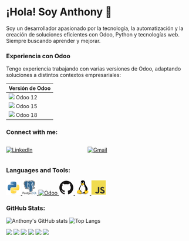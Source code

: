 # ¡Hola! Soy Anthony 👋

Soy un desarrollador apasionado por la tecnología, la automatización y la creación de soluciones eficientes con Odoo, Python y tecnologías web. Siempre buscando aprender y mejorar.

<h3 align="left">Experiencia con Odoo</h3>

Tengo experiencia trabajando con varias versiones de Odoo, adaptando soluciones a distintos contextos empresariales:

| Versión de Odoo |
|-----------------|
| <img src="https://upload.wikimedia.org/wikipedia/commons/0/0e/BSicon_lDST_fuchsia.svg" width="16"/> Odoo 12  | 
| <img src="https://upload.wikimedia.org/wikipedia/commons/0/0e/BSicon_lDST_fuchsia.svg" width="16"/> Odoo 15  | 
| <img src="https://upload.wikimedia.org/wikipedia/commons/0/0e/BSicon_lDST_fuchsia.svg" width="16"/> Odoo 18  | 


<h3 align="left">Connect with me:</h3>
<p align="left" style="display: inline-flex; gap: 150px; align-items: center;">
  <a href="https://linkedin.com/in/anthonypiguave" target="_blank">
    <img src="https://raw.githubusercontent.com/rahuldkjain/github-profile-readme-generator/master/src/images/icons/Social/linked-in-alt.svg" alt="LinkedIn" height="30" width="30" />
  </a>
  <a href="mailto:anthonyluis593@gmail.com" target="_blank">
    <img src="https://upload.wikimedia.org/wikipedia/commons/7/7e/Gmail_icon_%282020%29.svg" alt="Gmail" height="30" width="30" />
  </a>
</p>


<h3 align="left">Languages and Tools:</h3>
<p align="left"> 
  <a href="https://www.python.org" target="_blank" rel="noreferrer"> 
    <img src="https://raw.githubusercontent.com/devicons/devicon/master/icons/python/python-original.svg" alt="python" width="40" height="40"/> 
  </a> 
  <a href="https://www.postgresql.org" target="_blank" rel="noreferrer"> 
    <img src="https://raw.githubusercontent.com/devicons/devicon/master/icons/postgresql/postgresql-original-wordmark.svg" alt="postgresql" width="40" height="40"/> 
  </a> 
  <a href="https://www.odoo.com" target="_blank" rel="noreferrer"> 
    <img src="https://upload.wikimedia.org/wikipedia/commons/0/0e/BSicon_lDST_fuchsia.svg" alt="Odoo" width="40" height="40"/> 
  </a>
  <a href="https://github.com" target="_blank" rel="noreferrer"> 
    <img src="https://raw.githubusercontent.com/devicons/devicon/master/icons/github/github-original.svg" alt="github" width="40" height="40"/> 
  </a> 
  <a href="https://www.linux.org/" target="_blank" rel="noreferrer"> 
    <img src="https://raw.githubusercontent.com/devicons/devicon/master/icons/linux/linux-original.svg" alt="linux" width="40" height="40"/> 
  </a> 
  <a href="https://developer.mozilla.org/en-US/docs/Web/JavaScript" target="_blank" rel="noreferrer"> 
    <img src="https://raw.githubusercontent.com/devicons/devicon/master/icons/javascript/javascript-original.svg" alt="javascript" width="40" height="40"/> 
  </a> 
</p>

<h3 align="left">GitHub Stats:</h3>

![Anthony's GitHub stats](https://github-readme-stats.vercel.app/api?username=anthonypiguave&show_icons=true&theme=radical)
![Top Langs](https://github-readme-stats.vercel.app/api/top-langs/?username=anthonypiguave&layout=compact&theme=radical)


![](https://img.shields.io/github/stars/pandao/editor.md.svg) ![](https://img.shields.io/github/forks/pandao/editor.md.svg) ![](https://img.shields.io/github/tag/pandao/editor.md.svg) ![](https://img.shields.io/github/release/pandao/editor.md.svg) ![](https://img.shields.io/github/issues/pandao/editor.md.svg) ![](https://img.shields.io/bower/v/editor.md.svg)
